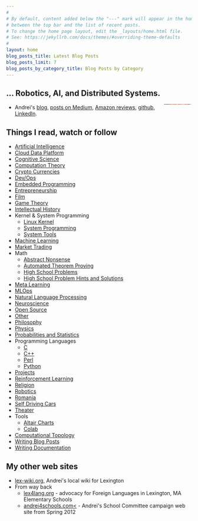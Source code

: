 ```yaml
---
#
# By default, content added below the "---" mark will appear in the home page
# between the top bar and the list of recent posts.
# To change the home page layout, edit the _layouts/home.html file.
# See: https://jekyllrb.com/docs/themes/#overriding-theme-defaults
#
layout: home
blog_posts_title: Latest Blog Posts
blog_posts_limit: 7
blog_posts_by_category_title: Blog Posts by Category
---
```

## … Robotics, AI, and Distributed Systems.

<img src="src/images/andrei_circle.png" align="right" width="15%" height="1xs5%" />

* Andrei's [blog](blog), [posts on Medium](medium.md), [Amazon reviews](https://www.amazon.com/gp/profile/amzn1.account.AH2JFOWQ673YGWLX22JI2BKYOUXA/ref=cm_cr_dp_d_gw_tr?ie=UTF8), [github](https://github.com/bitdribble), [LinkedIn](https://www.linkedin.com/in/andrei-radulescu-banu).

## Things I read, watch or follow

* [Artificial Intelligence](artificial_intelligence.md)
* [Cloud Data Platform](cloud_data_platform.md)
* [Cognitive Science](cognitive_science.md)
* [Computation Theory](computation_theory.md)
* [Crypto Currencies](crypto_currencies.md)
* [Dev/Ops](devops.md)
* [Embedded Programming](embedded_programming.md)
* [Entrepreneurship](entrepreneurship.md)
* [Film](film.md)
* [Game Theory](game_theory.md)
* [Intellectual History](intellectual_history.md)
* Kernel & System Programming
  * [Linux Kernel](linux_kernel.md)
  * [System Programming](system_programming.md)
  * [System Tools](system_tools.md)
* [Machine Learning](machine_learning.md)
* [Market Trading](market_trading.md)
* Math
  * [Abstract Nonsense](math/abstract_nonsense.md)
  * [Automated Theorem Proving](math/automated_theorem_proving.md)
  * [High School Problems](math/high_school.md)
  * [High School Problem Hints and Solutions](math/high_school_solutions.md)
* [Meta Learning](meta_learning.md)
* [MLOps](mlops.md)
* [Natural Language Processing](natural_language_processing.md)
* [Neuroscience](neuroscience.md)
* [Open Source](open_source.md)
* [Other](other.md)
* [Philosophy](philosophy.md)
* [Physics](physics.md)
* [Probabilities and Statistics](probabilities_and_statistics.md)
* Programming Languages
  * [C](programming_languages/c.md)
  * [C++](programming_languages/c++.md)
  * [Perl](programming_languages/perl.md)
  * [Python](programming_languages/python.md)
* [Projects](projects.md)
* [Reinforcement Learning](reinforcement_learning.md)
* [Religion](religion.md)
* [Robotics](robotics.md)
* [Romania](romania.md)
* [Self Driving Cars](self_driving_cars.md)
* [Theater](theater.md)
* Tools
  * [Altair Charts](altair.md)
  * [Colab](colab.md)
* [Computational Topology](computational_topology.md)
* [Writing Blog Posts](writing_blog_posts.md)
* [Writing Documentation](writing_documentation.md)

## My other web sites
* [lex-wiki.org](http://lex-wiki.org), Andrei's local wiki for Lexington
* From way back
  * [lex4lang.org](https://web.archive.org/web/20150103052312/https://sites.google.com/site/lexington4languages/) - advocacy for Foreign Languages in Lexington, MA Elementary Schools
  * [andrei4schools.com<](https://web.archive.org/web/20130817181328/http://andrei4schools.com/) - Andrei's School Committee campaign web site from Spring 2012
